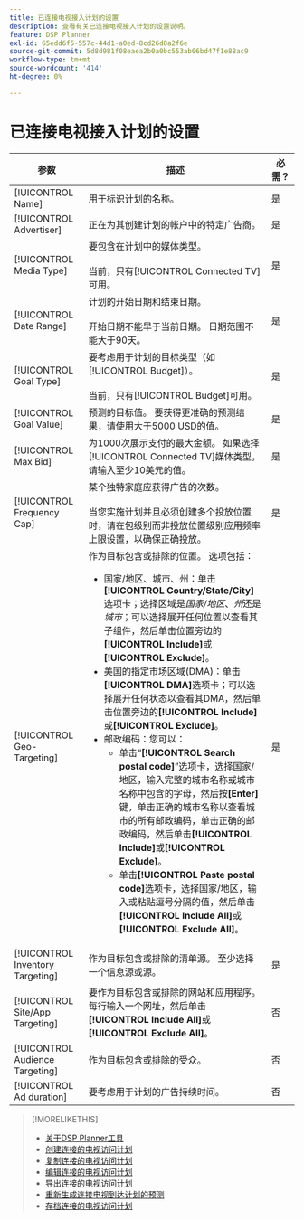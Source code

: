 ```yaml
---
title: 已连接电视接入计划的设置
description: 查看有关已连接电视接入计划的设置说明。
feature: DSP Planner
exl-id: 65edd6f5-557c-44d1-a0ed-8cd26d8a2f6e
source-git-commit: 5d8d981f08eaea2b0a0bc553ab06bd47f1e88ac9
workflow-type: tm+mt
source-wordcount: '414'
ht-degree: 0%

---
```


# 已连接电视接入计划的设置

<!-- Move out of table for consistency at some point. -->

| 参数 | 描述 | 必需？ |
| --- | --- | --- |
| [!UICONTROL Name] | 用于标识计划的名称。 | 是 |
| [!UICONTROL Advertiser] | 正在为其创建计划的帐户中的特定广告商。 | 是 |
| [!UICONTROL Media Type] | 要包含在计划中的媒体类型。<br><br>当前，只有[!UICONTROL Connected TV]可用。 | 是 |
| [!UICONTROL Date Range] | 计划的开始日期和结束日期。<br><br>开始日期不能早于当前日期。 日期范围不能大于90天。 | 是 |
| [!UICONTROL Goal Type] | 要考虑用于计划的目标类型（如[!UICONTROL Budget]）。<br><br>当前，只有[!UICONTROL Budget]可用。 | 是 |
| [!UICONTROL Goal Value] | 预测的目标值。 要获得更准确的预测结果，请使用大于5000 USD的值。 | 是 |
| [!UICONTROL Max Bid] | 为1000次展示支付的最大金额。 如果选择[!UICONTROL Connected TV]媒体类型，请输入至少10美元的值。 | 是 |
| [!UICONTROL Frequency Cap] | 某个独特家庭应获得广告的次数。<br><br>当您实施计划并且必须创建多个投放位置时，请在包级别而非投放位置级别应用频率上限设置，以确保正确投放。 | 是 |
| [!UICONTROL Geo-Targeting] | 作为目标包含或排除的位置。 选项包括：<ul><li>国家/地区、城市、州：单击&#x200B;**[!UICONTROL Country/State/City]**&#x200B;选项卡；选择区域是&#x200B;*国家/地区*、*州*&#x200B;还是&#x200B;*城市*；可以选择展开任何位置以查看其子组件，然后单击位置旁边的&#x200B;**[!UICONTROL Include]**&#x200B;或&#x200B;**[!UICONTROL Exclude]**。</li><li>美国的指定市场区域(DMA)：单击&#x200B;**[!UICONTROL DMA]**&#x200B;选项卡；可以选择展开任何状态以查看其DMA，然后单击位置旁边的&#x200B;**[!UICONTROL Include]**&#x200B;或&#x200B;**[!UICONTROL Exclude]**。</li><li>邮政编码：您可以：<ul><li>单击“**[!UICONTROL Search postal code]**”选项卡，选择国家/地区，输入完整的城市名称或城市名称中包含的字母，然后按&#x200B;**[Enter]**&#x200B;键，单击正确的城市名称以查看城市的所有邮政编码，单击正确的邮政编码，然后单击&#x200B;**[!UICONTROL Include]**&#x200B;或&#x200B;**[!UICONTROL Exclude]**。</li><li>单击&#x200B;**[!UICONTROL Paste postal code]**&#x200B;选项卡，选择国家/地区，输入或粘贴逗号分隔的值，然后单击&#x200B;**[!UICONTROL Include All]**&#x200B;或&#x200B;**[!UICONTROL Exclude All]**。</li></ul></li></ul> | 是 |
| [!UICONTROL Inventory Targeting] | 作为目标包含或排除的清单源。 至少选择一个信息源或源。 | 是 |
| [!UICONTROL Site/App Targeting] | 要作为目标包含或排除的网站和应用程序。 每行输入一个网址，然后单击&#x200B;**[!UICONTROL Include All]**&#x200B;或&#x200B;**[!UICONTROL Exclude All]**。 | 否 |
| [!UICONTROL Audience Targeting] | 作为目标包含或排除的受众。 | 否 |
| [!UICONTROL Ad duration] | 要考虑用于计划的广告持续时间。 | 否 |

>[!MORELIKETHIS]
>
>* [关于DSP Planner工具](planner-about.md)
>* [创建连接的电视访问计划](planner-create.md)
>* [复制连接的电视访问计划](planner-duplicate.md)
>* [编辑连接的电视访问计划](planner-edit.md)
>* [导出连接的电视访问计划](planner-export.md)
>* [重新生成连接电视到达计划的预测](planner-forecast.md)
>* [存档连接的电视访问计划](planner-archive.md)
